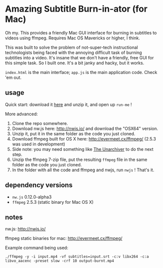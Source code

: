 # Amazing Subtitle Burn-in-ator (for Mac)

Oh my. This provides a friendly Mac GUI interface for burning in subtitles to videos using ffmpeg. Requires Mac OS Mavericks or higher, I think.

This was built to solve the problem of not-super-tech instructional technologists being faced with the annoying difficult task of burning subtitles into a video. It's insane that we don't have a friendly, free GUI for this simple task. So I built one. It's a bit janky and hacky, but it works.

`index.html` is the main interface; `app.js` is the main application code. Check 'em out.

## usage

Quick start: download it [here](http://cylesoft.com/downloads/subtitle-burninator.zip) and unzip it, and open up `run-me` !

More advanced:

1. Clone the repo somewhere.
2. Download nw.js here: http://nwjs.io/ and download the "OSX64" version.
3. Unzip it, put it in the same folder as the code you just cloned.
4. Download ffmpeg built for OS X here: http://evermeet.cx/ffmpeg/ (2.5.3 was used in development)
5. Side note: you may need something like [The Unarchiver](https://itunes.apple.com/us/app/the-unarchiver/id425424353?mt=12) to do the next step.
6. Unzip the ffmpeg 7-zip file, put the resulting `ffmpeg` file in the same folder as the code you just cloned.
7. In the folder with all the code and ffmpeg and nwjs, run `nwjs` ! That's it.

## dependency versions

- `nw.js` 0.12.0-alpha3
- `ffmpeg` 2.5.3 (static binary for Mac OS X)

## notes

nw.js: http://nwjs.io/

ffmpeg static binaries for mac: http://evermeet.cx/ffmpeg/

Example command being used:

`./ffmpeg -y -i input.mp4 -vf subtitles=input.srt -c:v libx264 -c:a libvo_aacenc -preset slow -crf 10 output-burnt.mp4`